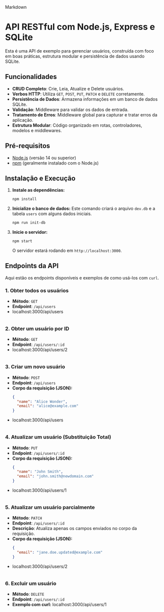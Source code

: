 Markdown
# API RESTful com Node.js, Express e SQLite

Esta é uma API de exemplo para gerenciar usuários, construída com foco em boas práticas, estrutura modular e persistência de dados usando SQLite.

## Funcionalidades

-   **CRUD Completo**: Crie, Leia, Atualize e Delete usuários.
-   **Verbos HTTP**: Utiliza `GET`, `POST`, `PUT`, `PATCH` e `DELETE` corretamente.
-   **Persistência de Dados**: Armazena informações em um banco de dados SQLite.
-   **Validação**: Middleware para validar os dados de entrada.
-   **Tratamento de Erros**: Middleware global para capturar e tratar erros da aplicação.
-   **Estrutura Modular**: Código organizado em rotas, controladores, modelos e middlewares.

## Pré-requisitos

-   [Node.js](https://nodejs.org/) (versão 14 ou superior)
-   [npm](https://www.npmjs.com/) (geralmente instalado com o Node.js)

## Instalação e Execução

1. **Instale as dependências:**
    ```bash
    npm install
    ```

2.  **Inicialize o banco de dados:**
    Este comando criará o arquivo `dev.db` e a tabela `users` com alguns dados iniciais.
    ```bash
    npm run init-db
    ```

3.  **Inicie o servidor:**
    ```bash
    npm start
    ```
    O servidor estará rodando em `http://localhost:3000`.

## Endpoints da API

Aqui estão os endpoints disponíveis e exemplos de como usá-los com `curl`.

### 1. Obter todos os usuários

-   **Método**: `GET`
-   **Endpoint**: `/api/users`
-   localhost:3000/api/users
    ```

### 2. Obter um usuário por ID

-   **Método**: `GET`
-   **Endpoint**: `/api/users/:id`
-   localhost:3000/api/users/2
    ```

### 3. Criar um novo usuário

-   **Método**: `POST`
-   **Endpoint**: `/api/users`
-   **Corpo da requisição (JSON):**
    ```json
    {
      "name": "Alice Wonder",
      "email": "alice@example.com"
    }
    ```
-   localhost:3000/api/users
    ```

### 4. Atualizar um usuário (Substituição Total)

-   **Método**: `PUT`
-   **Endpoint**: `/api/users/:id`
-   **Corpo da requisição (JSON):**
    ```json
    {
      "name": "John Smith",
      "email": "john.smith@newdomain.com"
    }
    ```
-   localhost:3000/api/users/1
    ```

### 5. Atualizar um usuário parcialmente

-   **Método**: `PATCH`
-   **Endpoint**: `/api/users/:id`
-   **Descrição**: Atualiza apenas os campos enviados no corpo da requisição.
-   **Corpo da requisição (JSON):**
    ```json
    {
      "email": "jane.doe.updated@example.com"
    }
    ```
-   localhost:3000/api/users/2
    ```

### 6. Excluir um usuário

-   **Método**: `DELETE`
-   **Endpoint**: `/api/users/:id`
-   **Exemplo com curl:**
    localhost:3000/api/users/1
    ```